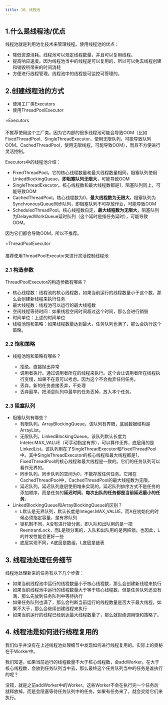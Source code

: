 ```yaml
---
title: 10、线程池
---
```

## 1.什么是线程池/优点

线程池就是利用池化技术来管理线程。使用线程池的优点：

- 降低资源消耗。线程池可以规定线程数量，并且可以复用线程。
- 提高响应速度。因为线程池当中的线程是可以复用的，所以可以免去线程创建和销毁所带来的时间消耗
- 方便进行线程管理。线程池中的线程是可监控可管理的。

## 2.创建线程池的方式

- 使用工厂类Executors
- 使用ThreadPoolExecutor

⭐Executors

不推荐使用这个工厂类。因为它内部的很多线程池可能会导致OOM（比如FixedThreadPool、SingleThreadExecutor，使用无限队列，可能导致队列OOM。CachedThreadPool，使用无限线程，可能导致OOM），而且不方便进行灵活控制。

Executors中的线程池介绍：

- FixedThreadPool。它的核心线程数量和最大线程数量相同，阻塞队列使用LinkedBlockingQueue，**即阻塞队列无限大**，可能导致OOM
- SingleThreadExecutor。核心线程数和最大线程数都是1，阻塞队列同上，可能导致OOM
- CachedThreadPool。核心线程数为0，**最大线程数为无限大**，阻塞队列为SynchronousQueue同步队列，即阻塞队列不可存放作业，可能导致OOM
- ScheduledThreadPool。核心线程数自定，**最大线程数为无限大**，阻塞队列为DelayedWorkQueue延时队列（这个延时是指任务延时），可能导致OOM。

因为它们都会导致OOM，所以不推荐。

⭐ThreadPoolExecutor

推荐使用ThreadPoolExecutor来进行灵活控制线程池

### 2.1 构造参数

ThreadPoolExecutor的构造参数有哪些？

- 核心线程数：线程池的核心线程数，如果当前运行的线程数量小于这个数，那么会创建新线程来执行任务
- 最大线程数：线程池可以运行的最大线程数
- 空闲线程等待时间：如果线程空闲时间超过这个时间，那么会进行销毁
- 时间单位：上述的时间单位
- 线程池饱和策略：如果线程数量达到最大，任务队列也满了，那么会执行这个策略。

### 2.2 饱和策略

- 线程池饱和策略有哪些？

  - 拒绝。直接抛出异常
  - 调用者执行。通过调用者所在的线程来执行。这个会让调用者所在线程执行变慢，如果不在意可以考虑。因为这个不会抛弃任何任务。
  - 丢弃。新的任务直接丢弃，不处理
  - 丢弃最早。把消息队列中最早的任务丢掉，放入本个任务。

### 2.3 阻塞队列

- 阻塞队列有哪些？
  - 有限队列。ArrayBlockingQueue。该队列有界限，底层数据结构是ArrayList。
  - 无限队列。LinkedBlockingQueue。该队列默认长度为Inteter.MAX_VALUE（可手动指定有界），可以算作无界，底层用的是LinkedList。该队列用在了SingleThreadExecutor和FixedThreadPool中。其中SingleThreadExecutor的核心线程和最大线程都是1，FixedThreadPool的核心线程和最大线程是一致的。它们的任务队列可以看作无界的。
  - 同步队列。同步队列的空间为0，不能存放任何任务。它用在CachedThreadPool中，CachedThreadPool的最大线程数为无限。
  - 延迟队列。延迟队列底层使用堆来实现的。延迟队列排序方式不是任务的添加顺序，而是任务的**延迟时间**。**每次出队的任务都是当前延迟最小的任务**。
- LinkedBlockingQueue和ArrayBlockingQueue的区别？
  - L默认是无界队列，默认长度是Integer.MAX_VALUE，而A在初始化的时候必须指定容量，是有界队列
  - 锁机制不同，A没有进行锁分离，即入队和出队用的是一把ReentrantLock，而L是锁分离的，入队和出队用的是两把锁。也因此，L的并发性能会更好一些
  - 底层实现不同，A底层是数组，L底层是链表

## 3. 线程池处理任务细节

线程池处理新来的任务有以下几个步骤：

- 如果当前线程池中运行的线程数量小于核心线程数，那么会创建新线程来执行
- 如果当前线程池中运行的线程数量大于等于核心线程数，但是任务队列还没有满，那么先放到任务队列中等待执行
- 如果任务队列也满了，那么会判断当前运行的线程数量是否大于最大线程，如果不大于，那么会继续创建线程来执行
- 如果当前运行的线程已经到达最大线程数量了，那么就拒绝调用饱和策略了。

## 4. 线程池是如何进行线程复用的

我们似乎并没有在上述线程池处理细节中发现如何进行线程复用的。实际上的奥秘在于Worker中。

我们知道，如果当前运行的线程数量不大于核心线程数，会addWorker。在大于核心线程数，会放到任务队列当中去，那么最终这个任务队列当中的任务是谁执行的呢？

没错，就是之前addWorker中的Worker。这些Worker不会在执行完一个任务后就释放掉，而是会阻塞等待任务队列中的任务，如果有任务来了，就会交给它们来执行。
